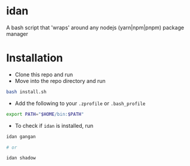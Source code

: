 # idan

A bash script that 'wraps' around any nodejs (yarn|npm|pnpm) package manager

# Installation

- Clone this repo and run
- Move into the repo directory and run

```bash
bash install.sh
```

- Add the following to your `.zprofile` or `.bash_profile`

```bash
export PATH="$HOME/bin:$PATH"
```

- To check if `idan` is installed, run

```bash
idan gangan

# or

idan shadow
```
